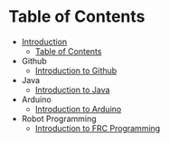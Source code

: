 # Table of Contents

* [Introduction](README.md)
  * [Table of Contents](TOC.md)
* Github
  * [Introduction to Github](github/intro.md)
* Java
  * [Introduction to Java](java/intro.md)
* Arduino
  * [Introduction to Arduino](arduino/intro.md)
* Robot Programming
  * [Introduction to FRC Programming](frc/intro.md)
